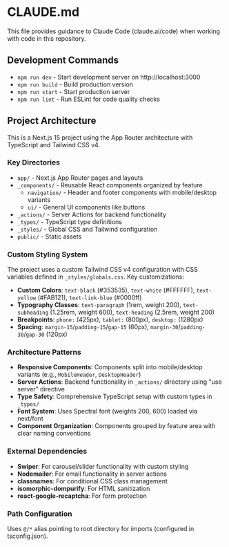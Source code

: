 # CLAUDE.md

This file provides guidance to Claude Code (claude.ai/code) when working with code in this repository.

## Development Commands

- `npm run dev` - Start development server on http://localhost:3000
- `npm run build` - Build production version
- `npm run start` - Start production server
- `npm run lint` - Run ESLint for code quality checks

## Project Architecture

This is a Next.js 15 project using the App Router architecture with TypeScript and Tailwind CSS v4.

### Key Directories

- `app/` - Next.js App Router pages and layouts
- `_components/` - Reusable React components organized by feature
  - `navigation/` - Header and footer components with mobile/desktop variants
  - `ui/` - General UI components like buttons
- `_actions/` - Server Actions for backend functionality
- `_types/` - TypeScript type definitions
- `_styles/` - Global CSS and Tailwind configuration
- `public/` - Static assets

### Custom Styling System

The project uses a custom Tailwind CSS v4 configuration with CSS variables defined in `_styles/globals.css`. Key customizations:

- **Custom Colors**: `text-black` (#353535), `text-white` (#FFFFFF), `text-yellow` (#FAB121), `text-link-blue` (#0000ff)
- **Typography Classes**: `text-paragraph` (1rem, weight 200), `text-subheading` (1.25rem, weight 600), `text-heading` (2.5rem, weight 200)
- **Breakpoints**: `phone:` (425px), `tablet:` (800px), `desktop:` (1280px)
- **Spacing**: `margin-15`/`padding-15`/`gap-15` (60px), `margin-30`/`padding-30`/`gap-30` (120px)

### Architecture Patterns

- **Responsive Components**: Components split into mobile/desktop variants (e.g., `MobileHeader`, `DesktopHeader`)
- **Server Actions**: Backend functionality in `_actions/` directory using "use server" directive
- **Type Safety**: Comprehensive TypeScript setup with custom types in `_types/`
- **Font System**: Uses Spectral font (weights 200, 600) loaded via next/font
- **Component Organization**: Components grouped by feature area with clear naming conventions

### External Dependencies

- **Swiper**: For carousel/slider functionality with custom styling
- **Nodemailer**: For email functionality in server actions
- **classnames**: For conditional CSS class management
- **isomorphic-dompurify**: For HTML sanitization
- **react-google-recaptcha**: For form protection

### Path Configuration

Uses `@/*` alias pointing to root directory for imports (configured in tsconfig.json).